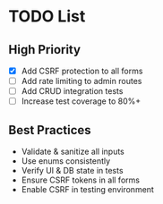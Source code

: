 # TODO List
## High Priority
- [x] Add CSRF protection to all forms
- [ ] Add rate limiting to admin routes
- [ ] Add CRUD integration tests
- [ ] Increase test coverage to 80%+

## Best Practices
- Validate & sanitize all inputs
- Use enums consistently
- Verify UI & DB state in tests
- Ensure CSRF tokens in all forms
- Enable CSRF in testing environment

